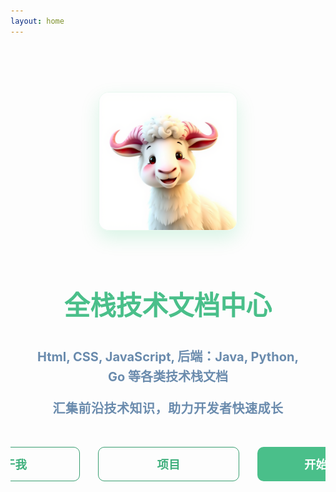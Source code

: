 ```yaml
---
layout: home
---
```


<div class="docs-hero">
  <div class="docs-hero-image">
    <div class="docs-image-container">
      <img src="./public/sheep.png" alt="全栈技术文档中心" />
      <hr />
    </div>
  </div>
  <div class="docs-hero-text">
    <h1>全栈技术文档中心</h1>
    <p>
      Html, CSS, JavaScript, 后端：Java, Python, Go 等各类技术栈文档
    </p>
    <p class="docs-sub-text">汇集前沿技术知识，助力开发者快速成长</p>
  </div>
  
  <div class="docs-hero-actions">
    <a href="/about" class="docs-btn docs-about-btn">关于我</a>
    <a href="/about" class="docs-btn docs-about-btn">项目</a>
    <a href="/getting-started" class="docs-btn docs-learn-btn">开始学习</a>
  </div>
</div>

<style>
.docs-hero {
  display: flex;
  flex-direction: column;
  align-items: center;
  justify-content: center;
  padding: 2.5rem;
  text-align: center;
  margin-top: 3rem;
  border-radius: 16px;
  max-width: 900px;
  margin-left: auto;
  margin-right: auto;
  position: relative;
  overflow: hidden;
}

.docs-hero-image {
  margin-bottom: 1.8rem;
}

.docs-image-container {
  width: 220px;
  height: 220px;
  border-radius: 16px;
  overflow: hidden;
  margin: 0 auto;
  transition: all 0.4s ease;
  position: relative;
  box-shadow: 0 12px 30px rgba(7, 193, 96, 0.15);
  border: 1px solid rgba(7, 193, 96, 0.08);
}

.docs-image-container:hover {
  transform: translateY(-8px) rotate(2deg);
  box-shadow: 0 18px 40px rgba(7, 193, 96, 0.22);
}

.docs-image-container img {
  width: 100%;
  height: 100%;
  object-fit: cover;
  transition: transform 0.3s ease;
}

.docs-image-container:hover img {
  transform: scale(1.05);
}

.docs-hero-text h1 {
  font-size: 2.6rem;
  margin-bottom: 1.2rem;
  color: #1a1a1a;
  font-weight: 750;
  background: #4ABF8A;
  -webkit-background-clip: text;
  background-clip: text;
  color: transparent;
  position: relative;
  display: inline-block;
}

.docs-hero-text p {
  font-size: 1.25rem;
  color: #6a8bad;
  font-weight:bold;
  margin-bottom: 0.6rem;
  max-width: 650px;
  line-height: 1.6;
}

.docs-sub-text {
  font-size: 1.1rem;
  color: #666;
  margin-top: 1.2rem;
  letter-spacing: 0.5px;
}

.docs-hero-actions {
  display: flex;
  gap: 1.8rem;
  margin-top: 2.2rem;
  position: relative;
  z-index: 2;
}

.docs-btn {
  padding: 0.85rem 2rem;
  border-radius: 10px;
  font-weight: 650;
  font-size: 1.15rem;
  text-decoration: none;
  transition: all 0.35s ease;
  cursor: pointer;
  display: inline-flex;
  align-items: center;
  justify-content: center;
  border: none;
  color: white;
  min-width: 160px;
  position: relative;
  overflow: hidden;
  color:white;
}

.docs-btn::before {
  content: '';
  position: absolute;
  top: 0;
  left: 0;
  width: 100%;
  height: 100%;
  background: rgba(255, 255, 255, 0.15);
  transform: translateX(-100%);
  transition: transform 0.4s ease;
  z-index: 1;
}

.docs-btn:hover::before {
  transform: translateX(0);
}

/* .docs-btn:hover {
  transform: translateY(-4px) scale(1.05);
  /* box-shadow: 0 10px 25px rgba(7, 193, 96, 0.4); */
  /* color:white !important; }
*/

/* 统一设置两个按钮为微信绿色 */
.docs-about-btn {
  color: #3eaf7c !important; 
  border: 1px solid #389d70;
  /* box-shadow: 0 6px 20px rgba(7, 193, 96, 0.3); */
  z-index: 2;
}
.docs-about-btn:hover{
    background-color: #4abf8a;
    color: #fff  !important;
}


.docs-learn-btn {
  color: white !important; 
  background: #4abf8a;

  z-index: 2;
}

/* .docs-btn:active {
  transform: translateY(1px);
}

.docs-btn:hover::after {
  transform: translateX(5px);
} */

@media (max-width: 768px) {
  .docs-hero {
    padding: 2rem;
    margin-top: 2rem;
  }
  
  .docs-hero-actions {
    flex-direction: column;
    gap: 1.2rem;
    width: 100%;
    max-width: 280px;
  }
  
  .docs-image-container {
    width: 200px;
    height: 200px;
  }
  
  .docs-hero-text h1 {
    font-size: 2.2rem;
  }
  
  .docs-hero-text p {
    font-size: 1.15rem;
  }
  
  .docs-btn {
    width: 100%;
    padding: 1rem;
  }
}

@media (max-width: 480px) {
  .docs-hero {
    padding: 1.8rem 1.5rem;
  }
  
  .docs-image-container {
    width: 170px;
    height: 170px;
  }
  
  .docs-hero-text h1 {
    font-size: 1.9rem;
  }
  
  .docs-sub-text {
    font-size: 1rem;
  }
}
</style>


